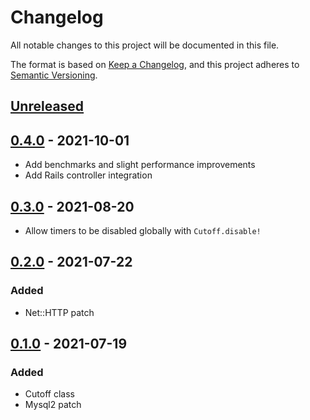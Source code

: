 # Changelog

All notable changes to this project will be documented in this file.

The format is based on [Keep a Changelog](https://keepachangelog.com/en/1.0.0/),
and this project adheres to [Semantic Versioning](https://semver.org/spec/v2.0.0.html).

## [Unreleased]

## [0.4.0] - 2021-10-01

- Add benchmarks and slight performance improvements
- Add Rails controller integration

## [0.3.0] - 2021-08-20

- Allow timers to be disabled globally with `Cutoff.disable!`

## [0.2.0] - 2021-07-22

### Added

- Net::HTTP patch

## [0.1.0] - 2021-07-19

### Added

- Cutoff class
- Mysql2 patch

[Unreleased]: https://github.com/justinhoward/cutoff/compare/v0.4.0...HEAD
[0.4.0]: https://github.com/justinhoward/cutoff/compare/v0.3.0...v0.4.0
[0.3.0]: https://github.com/justinhoward/cutoff/compare/v0.2.0...v0.3.0
[0.2.0]: https://github.com/justinhoward/cutoff/compare/v0.1.0...v0.2.0
[0.1.0]: https://github.com/justinhoward/cutoff/releases/tag/v0.1.0
